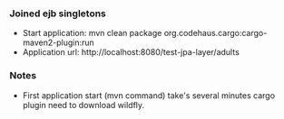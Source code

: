 ### Joined ejb singletons
- Start application: mvn clean package org.codehaus.cargo:cargo-maven2-plugin:run
- Application url: http://localhost:8080/test-jpa-layer/adults

### Notes
- First application start (mvn command) take's several minutes cargo plugin need to download wildfly.